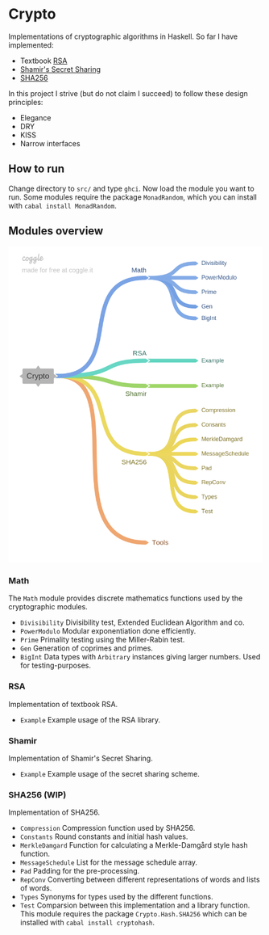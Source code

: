 
# Crypto

Implementations of cryptographic algorithms in Haskell. So far I have implemented:

- Textbook [RSA](https://en.wikipedia.org/wiki/RSA_(cryptosystem))
- [Shamir's Secret Sharing](https://en.wikipedia.org/wiki/Shamir%27s_Secret_Sharing)
- [SHA256](https://en.wikipedia.org/wiki/SHA-2)

In this project I strive (but do not claim I succeed) to follow these design principles:

- Elegance
- DRY
- KISS
- Narrow interfaces

## How to run

Change directory to `src/` and type `ghci`. Now load the module you want to run. Some modules require the package `MonadRandom`, which you can install with `cabal install MonadRandom`.

## Modules overview

![](misc/module_overview.png)

### Math

The `Math` module provides discrete mathematics functions used by the cryptographic modules.

- `Divisibility` Divisibility test, Extended Euclidean Algorithm and co.
- `PowerModulo` Modular exponentiation done efficiently.
- `Prime` Primality testing using the Miller-Rabin test.
- `Gen` Generation of coprimes and primes.
- `BigInt` Data types with `Arbitrary` instances giving larger numbers. Used for testing-purposes.

### RSA

Implementation of textbook RSA.

- `Example` Example usage of the RSA library.

### Shamir

Implementation of Shamir's Secret Sharing.

- `Example` Example usage of the secret sharing scheme.

### SHA256 (WIP)

Implementation of SHA256.

- `Compression` Compression function used by SHA256.
- `Constants` Round constants and initial hash values.
- `MerkleDamgard` Function for calculating a Merkle-Damgård style hash function.
- `MessageSchedule` List for the message schedule array.
- `Pad` Padding for the pre-processing.
- `RepConv` Converting between different representations of words and lists of words.
- `Types` Synonyms for types used by the different functions.
- `Test` Comparsion between this implementation and a library function. This module requires the package `Crypto.Hash.SHA256` which can be installed with `cabal install cryptohash`.

